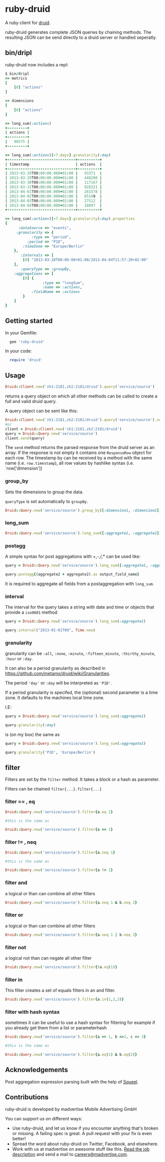 # ruby-druid

A ruby client for [druid](https://github.com/madvertise/druid).

ruby-druid generates complete JSON queries by chaining methods.
The resulting JSON can be send directly to a druid server or handled seperatly.

## bin/dripl

ruby-druid now includes a repl:

```ruby
$ bin/dripl
>> metrics
[
    [0] "actions"
]

>> dimensions
[
    [0] "actions"
]

>> long_sum(:actions)
+---------+
| actions |
+---------+
|   98575 |
+---------+

>> long_sum(:actions)[-7.days].granularity(:day)
+-------------------------------+----------+
| timestamp                     | actions  |
+-------------------------------+----------+
| 2013-03-28T00:00:00.000+01:00 |   93371  |
| 2013-03-29T00:00:00.000+01:00 |   448200 |
| 2013-03-30T00:00:00.000+01:00 |   117167 |
| 2013-03-31T00:00:00.000+01:00 |   828321 |
| 2013-04-01T00:00:00.000+02:00 |   261578 |
| 2013-04-02T00:00:00.000+02:00 |   05149  |
| 2013-04-03T00:00:00.000+02:00 |   27512  |
| 2013-04-04T00:00:00.000+02:00 |   18897  |
+-------------------------------+----------+

>> long_sum(:actions)[-7.days].granularity(:day).properties
{
      :dataSource => "events",
     :granularity => {
            :type => "period",
          :period => "P1D",
        :timeZone => "Europe/Berlin"
    },
       :intervals => [
        [0] "2013-03-28T00:00:00+01:00/2013-04-04T11:57:20+02:00"
    ],
       :queryType => :groupBy,
    :aggregations => [
        [0] {
                 :type => "longSum",
                 :name => :actions,
            :fieldName => :actions
        }
    ]
}
```

## Getting started

In your Gemfile:

```ruby
  gem 'ruby-druid'
```

In your code:

```ruby
  require 'druid'
```

## Usage

```ruby
Druid::Client.new('zk1:2181,zk2:2181/druid').query('service/source')
```

returns a query object on which all other methods can be called to create a full and valid druid query.

A query object can be sent like this:

```ruby
Druid::Client.new('zk1:2181,zk2:2181/druid').query('service/source').send
#or
client = Druid::Client.new('zk1:2181,zk2:2181/druid')
query = Druid::Query.new('service/source')
client.send(query)
```

The `send` method returns the parsed response from the druid server as an array.
If the response is not empty it contains one `ResponseRow` object for each row.
The timestamp by can be received by a method with the same name (i.e. `row.timestamp`),
all row values by hashlike syntax (i.e. `row['dimension'])

### group_by

Sets the dimensions to group the data.

`queryType` is set automatically to `groupBy`.


```ruby
Druid::Query.new('service/source').group_by([:dimension1, :dimension2])
```

### long_sum

```ruby
Druid::Query.new('service/source').long_sum([:aggregate1, :aggregate2])
```

### postagg

A simple syntax for post aggregations with +,-,/,* can be used like:

```ruby
query = Druid::Query.new('service/source').long_sum([:aggregate1, :aggregate2])

query.postagg{(aggregate2 + aggregate2).as output_field_name}
```

It is required to aggregate all fields from a postaggregation with `long_sum`.

### interval

The interval for the query takes a string with date and time or objects that provide a `iso8601` method

```ruby
query = Druid::Query.new('service/source').long_sum(:aggregate1)

query.interval("2013-01-01T00", Time.now)
```

### granularity

granularity can be `:all`, `:none`, `:minute`, `:fifteen_minute`, `:thirthy_minute`, `:hour` or `:day`.

It can also be a period granularity as described in https://github.com/metamx/druid/wiki/Granularities.

The period `'day'` or `:day` will be interpreted as `'P1D'`.

If a period granularity is specifed, the (optional) second parameter is a time zone. It defaults
to the machines local time zone.

I.E:
```ruby
query = Druid::Query.new('service/source').long_sum(:aggregate1)

query.granularity(:day)
```

is (on my box) the same as

```ruby
query = Druid::Query.new('service/source').long_sum(:aggregate1)

query.granularity('P1D', 'Europe/Berlin')
```

## filter

Filters are set by the `filter` method. It takes a block or a hash as parameter.

Filters can be chained `filter{...}.filter{...}`

### filter == , eq

```ruby
Druid::Query.new('service/source').filter{a.eq 1}

#this is the same as

Druid::Query.new('service/source').filter{a == 1}
```

### filter != , neq

```ruby
Druid::Query.new('service/source').filter{a.neq 1}

#this is the same as

Druid::Query.new('service/source').filter{a != 1}
```

### filter and

a logical or than can combine all other filters

```ruby
Druid::Query.new('service/source').filter{a.neq 1 & b.neq 2}
```

### filter or

a logical or than can combine all other filters

```ruby
Druid::Query.new('service/source').filter{a.neq 1 | b.neq 2}
```

### filter not

a logical not than can negate all other filter

```ruby
Druid::Query.new('service/source').filter{!a.eq(1)}
```

### filter in

This filter creates a set of equals filters in an and filter.

```ruby
Druid::Query.new('service/source').filter{a.in(1,2,3)}
```

### filter with hash syntax

sometimes it can be useful to use a hash syntax for filtering
for example if you already get them from a list or parameterhash

```ruby
Druid::Query.new('service/source').filter{a => 1, b =>2, c => 3}

#this is the same as

Druid::Query.new('service/source').filter{a.eq(1) & b.eq(2)}
```

## Acknowledgements

Post aggregation expression parsing built with the help of [Squeel](https://github.com/ernie/squeel).

## Contributions

ruby-druid is developed by madvertise Mobile Advertising GmbH

You can support us on different ways:

* Use ruby-druid, and let us know if you encounter anything that's broken or missing.
  A failing spec is great. A pull request with your fix is even better!
* Spread the word about ruby-druid on Twitter, Facebook, and elsewhere.
* Work with us at madvertise on awesome stuff like this.
  [Read the job description](http://madvertise.com/en/2013/02/07/software-developer-ruby-fm) and send a mail to careers@madvertise.com.
